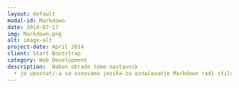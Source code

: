 ```yaml
---
layout: default
modal-id: Markdown
date: 2014-07-17
img: Markdown.png
alt: image-alt
project-date: April 2014
client: Start Bootstrap
category: Web Development
description:  Nakon obrade teme nastavnik
  •	je upoznat/-a sa osnovama jezika za označavanje Markdown radi stilskog uređivanja repozitorijuma i onlajn svezaka sa zadacima;
---
```

